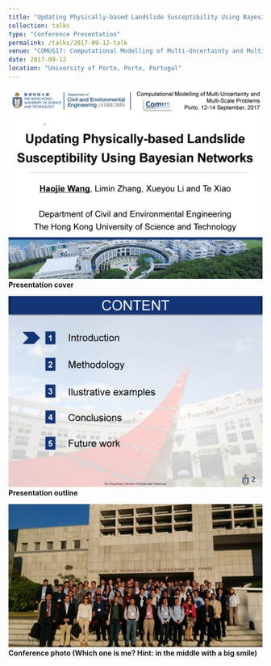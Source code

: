 ```yaml
---
title: "Updating Physically-based Landslide Susceptibility Using Bayesian Networks"
collection: talks
type: "Conference Presentation"
permalink: /talks/2017-09-12-talk
venue: "COMUS17: Computational Modelling of Multi-Uncertainty and Multi-Scale Problems"
date: 2017-09-12
location: "University of Porto, Porto, Portugal"
---
```


<kbd><img src="/images/Haojie%20WANG_COMUS17_modified_Page_01.jpg" /></kbd>
**Presentation cover**

<kbd><img src="/images/Haojie%20WANG_COMUS17_modified_Page_02.jpg" /></kbd>
**Presentation outline**

<kbd><img src="/images/grupo-1.jpg" /></kbd>
**Conference photo (Which one is me? Hint: in the middle with a big smile)**
